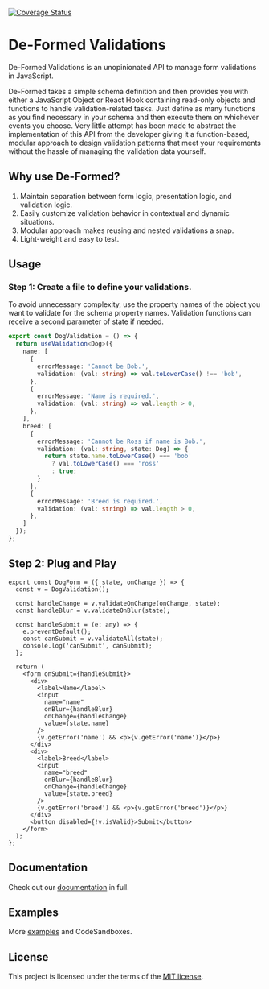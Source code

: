 [![Coverage Status](https://img.shields.io/coveralls/github/prescottbreeden/de-formed/master)](https://codecov.io/gh/prescottbreeden/de-formed/branch/master)

# De-Formed Validations
De-Formed Validations is an unopinionated API to manage form validations in JavaScript.

De-Formed takes a simple schema definition and then provides you with either a JavaScript Object or React Hook containing read-only objects and functions to handle validation-related tasks. Just define as many functions as you find necessary in your schema and then execute them on whichever events you choose. Very little attempt has been made to abstract the implementation of this API from the developer giving it a function-based, modular approach to design validation patterns that meet your requirements without the hassle of managing the validation data yourself.

## Why use De-Formed?
1) Maintain separation between form logic, presentation logic, and validation logic.
2) Easily customize validation behavior in contextual and dynamic situations.
3) Modular approach makes reusing and nested validations a snap.
4) Light-weight and easy to test.

## Usage
### Step 1: Create a file to define your validations. 
To avoid unnecessary complexity, use the property names of the object you want to validate for the schema property names. Validation functions can receive a second parameter of state if needed.

```ts
export const DogValidation = () => {
  return useValidation<Dog>({
    name: [
      {
        errorMessage: 'Cannot be Bob.',
        validation: (val: string) => val.toLowerCase() !== 'bob',
      },
      {
        errorMessage: 'Name is required.',
        validation: (val: string) => val.length > 0,
      },
    ],
    breed: [
      {
        errorMessage: 'Cannot be Ross if name is Bob.',
        validation: (val: string, state: Dog) => {
          return state.name.toLowerCase() === 'bob'
            ? val.toLowerCase() === 'ross'
            : true;
        }
      },
      {
        errorMessage: 'Breed is required.',
        validation: (val: string) => val.length > 0,
      },
    ]
  });
};
```
## Step 2: Plug and Play
```tsx
export const DogForm = ({ state, onChange }) => {
  const v = DogValidation();

  const handleChange = v.validateOnChange(onChange, state);
  const handleBlur = v.validateOnBlur(state);

  const handleSubmit = (e: any) => {
    e.preventDefault();
    const canSubmit = v.validateAll(state);
    console.log('canSubmit', canSubmit);
  };

  return (
    <form onSubmit={handleSubmit}>
      <div>
        <label>Name</label>
        <input
          name="name"
          onBlur={handleBlur}
          onChange={handleChange}
          value={state.name}
        />
        {v.getError('name') && <p>{v.getError('name')}</p>}
      </div>
      <div>
        <label>Breed</label>
        <input
          name="breed"
          onBlur={handleBlur}
          onChange={handleChange}
          value={state.breed}
        />
        {v.getError('breed') && <p>{v.getError('breed')}</p>}
      </div>
      <button disabled={!v.isValid}>Submit</button>
    </form>
  );
};
```
## Documentation
Check out our [documentation](https://github.com/prescottbreeden/de-formed/wiki/Docs) in full.

## Examples
More [examples](https://github.com/prescottbreeden/de-formed/wiki/Examples) and CodeSandboxes.

## License
This project is licensed under the terms of the [MIT license](/LICENSE).

